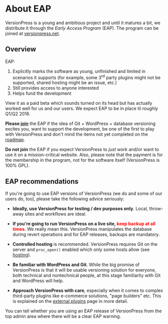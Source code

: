 # About EAP

VersionPress is a young and ambitious project and until it matures a bit, we distribute it through the *Early Access Program* (EAP). The program can be joined at [versionpress.net](http://versionpress.net).


## Overview

EAP:

 1. Explicitly marks the software as young, unfinished and limited in scenarios it supports (for example, some 3<sup>rd</sup> party plugins might not be supported, shared hosting might be an issue, etc.)
 2. Still provides access to anyone interested
 3. Helps fund the development

View it as a paid beta which sounds turned on its head but has actually worked well for us and our users. We expect EAP to be in place til roughly Q1/Q2 2016.

**Please [join](http://versionpress.net/#get)** the EAP if the idea of Git + WordPress + database versioning excites you, want to support the development, be one of the first to play with VersionPress and don't mind the items not yet completed on the [roadmap](../release-notes/roadmap).

**Do not join** the EAP if you expect VersionPress to *just work* and/or want to use it on a mission-critical website. Also, please note that the payment is for the membership in the program, not for the software itself (VersionPress is 100% GPL).  


## EAP recommendations

If you're going to use EAP versions of VersionPress (we do and some of our users do, too), please take the following advice seriously:   

 - **Ideally, use VersionPress for testing / dev purposes only**. Local, throw-away sites and workflows are ideal.

 - **If you're going to run VersionPress on a live site, <span style="color:red;">keep backup at all times</span>**. We really mean this. VersionPress manipulates the database during revert operations and for EAP releases, backups are mandatory.

 - **Controlled hosting** is recommended. VersionPress requires Git on the server and `proc_open()` enabled which only some hosts allow (see [hosting](../integrations/hosts)).

 - **Be familiar with WordPress and Git**. While the big promise of VersionPress is that it will be usable versioning solution for everyone, both technical and nontechnical people, at this stage familiarity with Git and WordPress will help.

 - **Approach VersionPress with care**, especially when it comes to complex third-party plugins like e-commerce solutions, "page builders" etc. This is explained on the [external plugins](../feature-focus/external-plugins) page in more detail.

You can tell whether you are using an EAP release of VersionPress from the top admin area where there will be a clear EAP warning.

